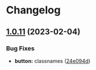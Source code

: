 # Changelog

## [1.0.11](https://github.com/yonatanAiz/design-system/compare/library-v1.0.10...library-v1.0.11) (2023-02-04)


### Bug Fixes

* **button:** classnames  ([24e094d](https://github.com/yonatanAiz/design-system/commit/24e094d95ed7c742254f5b017ddf1b14dee24b3c))
